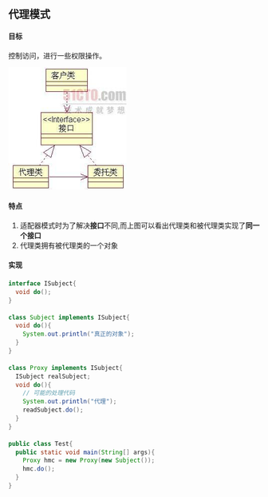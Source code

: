 ## 代理模式

#### 目标

控制访问，进行一些权限操作。

![proxy](designPatternUML/15_proxy.jpg)

#### 特点

1. 适配器模式时为了解决**接口**不同,而上图可以看出代理类和被代理类实现了**同一个接口**
2. 代理类拥有被代理类的一个对象

#### 实现

```java
interface ISubject{
  void do();
}

class Subject implements ISubject{
  void do(){
    System.out.println("真正的对象");
  }
}

class Proxy implements ISubject{
  ISubject realSubject;
  void do(){
    // 可能的处理代码
    System.out.println("代理");
    readSubject.do();
  }
}

public class Test{
  public static void main(String[] args){
    Proxy hmc = new Proxy(new Subject());
    hmc.do();
  }
}
```
